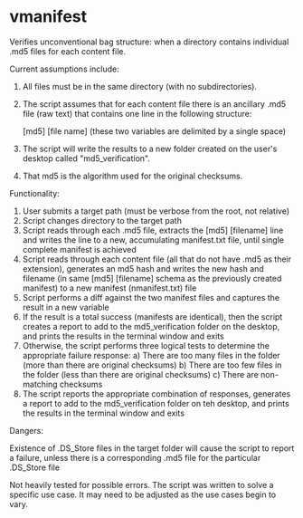 # vmanifest
Verifies unconventional bag structure: when a directory contains individual .md5 files for each content file.

Current assumptions include:

1) All files must be in the same directory (with no subdirectories).
2) The script assumes that for each content file there is an ancillary .md5 file (raw text) that contains one line in the following structure:

    [md5] [file name]
    (these two variables are delimited by a single space)

3) The script will write the results to a new folder created on the user's desktop called "md5_verification".
4) That md5 is the algorithm used for the original checksums.

Functionality:

1) User submits a target path (must be verbose from the root, not relative)
2) Script changes directory to the target path
3) Script reads through each .md5 file, extracts the [md5] [filename] line and writes the line to a new, accumulating manifest.txt file, until single complete manifest is achieved
4) Script reads through each content file (all that do not have .md5 as their extension), generates an md5 hash and writes the new hash and filename (in same [md5] [filename] schema as the previously created manifest) to a new manifest (nmanifest.txt) file
5) Script performs a diff against the two manifest files and captures the result in a new variable
6) If the result is a total success (manifests are identical), then the script creates a report to add to the md5_verification folder on the desktop, and prints the results in the terminal window and exits
7) Otherwise, the script performs three logical tests to determine the appropriate failure response:
    a) There are too many files in the folder (more than there are original checksums)
    b) There are too few files in the folder (less than there are original checksums)
    c) There are non-matching checksums
8) The script reports the appropriate combination of responses, generates a report to add to the md5_verification folder on teh desktop, and prints the results in the terminal window and exits

Dangers:

Existence of .DS_Store files in the target folder will cause the script to report a failure, unless there is a corresponding .md5 file for the particular .DS_Store file

Not heavily tested for possible errors. The script was written to solve a specific use case. It may need to be adjusted as the use cases begin to vary.



